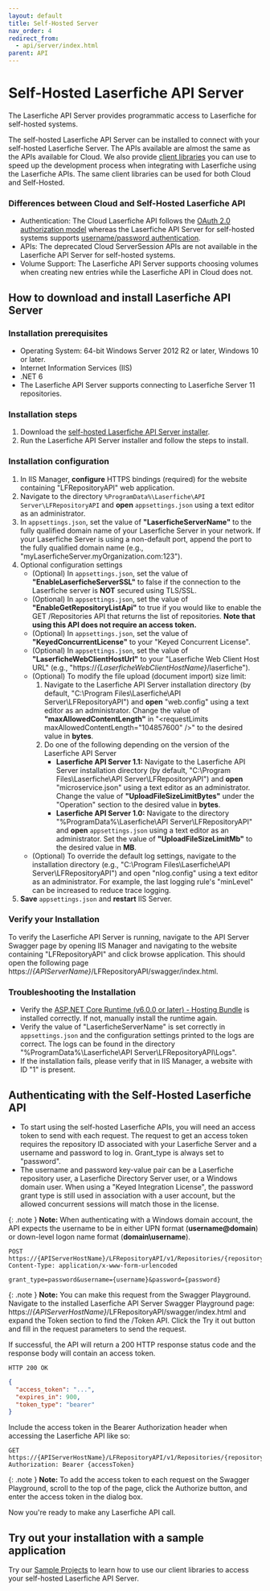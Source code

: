 ```yaml
---
layout: default
title: Self-Hosted Server
nav_order: 4
redirect_from:
  - api/server/index.html
parent: API
---
```


<!--© 2024 Laserfiche.
See LICENSE-DOCUMENTATION and LICENSE-CODE in the project root for license information.-->

# Self-Hosted Laserfiche API Server

The Laserfiche API Server provides programmatic access to Laserfiche for self-hosted systems.

The self-hosted Laserfiche API Server can be installed to connect with your self-hosted Laserfiche Server. The APIs available are almost the same as the APIs available for Cloud. We also provide [client libraries](../libraries/) you can use to speed up the development process when integrating with Laserfiche using the Laserfiche APIs. The same client libraries can be used for both Cloud and Self-Hosted.

### Differences between Cloud and Self-Hosted Laserfiche API

- Authentication: The Cloud Laserfiche API follows the [OAuth 2.0 authorization model](../authentication/guide_authenticate-to-the-laserfiche-api/) whereas the Laserfiche API Server for self-hosted systems supports [username/password authentication](#authenticating-with-the-self-hosted-laserfiche-api).
- APIs: The deprecated Cloud ServerSession APIs are not available in the Laserfiche API Server for self-hosted systems.
- Volume Support: The Laserfiche API Server supports choosing volumes when creating new entries while the Laserfiche API in Cloud does not.

## How to download and install Laserfiche API Server

### Installation prerequisites

- Operating System: 64-bit Windows Server 2012 R2 or later, Windows 10 or later.
- Internet Information Services (IIS)
- .NET 6
- The Laserfiche API Server supports connecting to Laserfiche Server 11 repositories.

### Installation steps

1. Download the [self-hosted Laserfiche API Server installer](https://support.laserfiche.com/download/4180).
1. Run the Laserfiche API Server installer and follow the steps to install.

### Installation configuration

1. In IIS Manager, **configure** HTTPS bindings (required) for the website containing "LFRepositoryAPI" web application.
1. Navigate to the directory `%ProgramData%\Laserfiche\API Server\LFRepositoryAPI` and **open** `appsettings.json` using a text editor as an administrator.
1. In `appsettings.json`, set the value of **"LaserficheServerName"** to the fully qualified domain name of your Laserfiche Server in your network. If your Laserfiche Server is using a non-default port, append the port to the fully qualified domain name (e.g., "myLaserficheServer.myOrganization.com:123").
1. Optional configuration settings
   - (Optional) In `appsettings.json`, set the value of **"EnableLaserficheServerSSL"** to false if the connection to the Laserfiche server is **NOT** secured using TLS/SSL.
   - (Optional) In `appsettings.json`, set the value of **"EnableGetRepositoryListApi"** to true if you would like to enable the GET /Repositories API that returns the list of repositories. **Note that using this API does not require an access token.**
   - (Optional) In `appsettings.json`, set the value of **"KeyedConcurrentLicense"** to your "Keyed Concurrent License".
   - (Optional) In `appsettings.json`, set the value of **"LaserficheWebClientHostUrl"** to your "Laserfiche Web Client Host URL" (e.g., "https://_{LaserficheWebClientHostName}_/laserfiche").
   - (Optional) To modify the file upload (document import) size limit:
     1. Navigate to the Laserfiche API Server installation directory (by default, "C:\Program Files\Laserfiche\API Server\LFRepositoryAPI") and **open** "web.config" using a text editor as an administrator. Change the value of **"maxAllowedContentLength"** in "&lt;requestLimits maxAllowedContentLength="104857600" /&gt;" to the desired value in **bytes**.
     1. Do one of the following depending on the version of the Laserfiche API Server
        - **Laserfiche API Server 1.1:** Navigate to the Laserfiche API Server installation directory (by default, "C:\Program Files\Laserfiche\API Server\LFRepositoryAPI") and **open** "microservice.json" using a text editor as an administrator. Change the value of **"UploadFileSizeLimitBytes"** under the "Operation" section to the desired value in **bytes**.
        - **Laserfiche API Server 1.0:** Navigate to the directory "%ProgramData%\Laserfiche\API Server\LFRepositoryAPI" and **open** `appsettings.json` using a text editor as an administrator. Set the value of **"UploadFileSizeLimitMb"** to the desired value in **MB**.
   - (Optional) To override the default log settings, navigate to the installation directory (e.g., "C:\Program Files\Laserfiche\API Server\LFRepositoryAPI") and open "nlog.config" using a text editor as an administrator. For example, the last logging rule's "minLevel" can be increased to reduce trace logging.
1. **Save** `appsettings.json` and **restart** IIS Server.

### Verify your Installation

To verify the Laserfiche API Server is running, navigate to the API Server Swagger page by opening IIS Manager and navigating to the website containing "LFRepositoryAPI" and click browse application. This should open the following page https://_{APIServerName}_/LFRepositoryAPI/swagger/index.html.

### Troubleshooting the Installation

- Verify the [ASP.NET Core Runtime (v6.0.0 or later) - Hosting Bundle](https://dotnet.microsoft.com/en-us/download/dotnet/6.0) is installed correctly. If not, manually install the runtime again.
- Verify the value of "LaserficheServerName" is set correctly in `appsettings.json` and the configuration settings printed to the logs are correct. The logs can be found in the directory "%ProgramData%\Laserfiche\API Server\LFRepositoryAPI\Logs".
- If the installation fails, please verify that in IIS Manager, a website with ID "1" is present.

## Authenticating with the Self-Hosted Laserfiche API

- To start using the self-hosted Laserfiche APIs, you will need an access token to send with each request. The request to get an access token requires the repository ID associated with your Laserfiche Server and a username and password to log in. Grant_type is always set to "password".
- The username and password key-value pair can be a Laserfiche repository user, a Laserfiche Directory Server user, or a Windows domain user. When using a "Keyed Integration License", the password grant type is still used in association with a user account, but the allowed concurrent sessions will match those in the license.

{: .note }
**Note:** When authenticating with a Windows domain account, the API expects the username to be in either UPN format (**username@domain**) or down-level logon name format (**domain\username**).

```
POST https://{APIServerHostName}/LFRepositoryAPI/v1/Repositories/{repositoryId}/Token
Content-Type: application/x-www-form-urlencoded

grant_type=password&username={username}&password={password}
```

{: .note }
**Note:** You can make this request from the Swagger Playground. Navigate to the installed Laserfiche API Server Swagger Playground page: https://_{APIServerHostName}_/LFRepositoryAPI/swagger/index.html and expand the Token section to find the /Token API. Click the Try it out button and fill in the request parameters to send the request.

If successful, the API will return a 200 HTTP response status code and the response body will contain an access token.

```
HTTP 200 OK
```
```json
{
  "access_token": "...",
  "expires_in": 900,
  "token_type": "bearer"
}
```

Include the access token in the Bearer Authorization header when accessing the Laserfiche API like so:

```
GET https://{APIServerHostName}/LFRepositoryAPI/v1/Repositories/{repositoryId}/Entries/{entryId}
Authorization: Bearer {accessToken}
```

{: .note }
**Note:** To add the access token to each request on the Swagger Playground, scroll to the top of the page, click the Authorize button, and enter the access token in the dialog box.

Now you're ready to make any Laserfiche API call.

## Try out your installation with a sample application

Try our [Sample Projects](../libraries/) to learn how to use our client libraries to access your self-hosted Laserfiche API Server.
